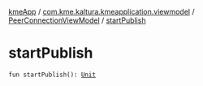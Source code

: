 [kmeApp](../../index.md) / [com.kme.kaltura.kmeapplication.viewmodel](../index.md) / [PeerConnectionViewModel](index.md) / [startPublish](./start-publish.md)

# startPublish

`fun startPublish(): `[`Unit`](https://kotlinlang.org/api/latest/jvm/stdlib/kotlin/-unit/index.html)